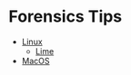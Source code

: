 # Forensics Tips
- [Linux](https://github.com/LNB283/Forensics/blob/main/Linux.md)
  - [Lime](https://github.com/LNB283/Forensics/blob/main/Lime.md)
- [MacOS](https://github.com/LNB283/Forensics/blob/main/Mac.md)
